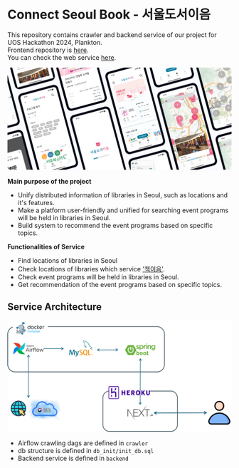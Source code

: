 # Connect Seoul Book - 서울도서이음
This repository contains crawler and backend service of our project for UOS Hackathon 2024, Plankton.  
Frontend repository is [here](https://github.com/UOSHackathon2024/frontend).  
You can check the web service [here](https://bigwhale-6dd603a7a811.herokuapp.com/).  
  
<img src="img/service_screenshots.png" width="800px" />  
  
__Main purpose of the project__  
- Unify distributed information of libraries in Seoul, such as locations and it's features.
- Make a platform user-friendly and unified for searching event programs will be held in libraries in Seoul.
- Build system to recommend the event programs based on specific topics.  
  
__Functionalities of Service__  
- Find locations of libraries in Seoul
- Check locations of libraries which service ['책이음'](https://lib.seoul.go.kr/rwww/html/ko/bookeum.jsp).  
- Check event programs will be held in libraries in Seoul. 
- Get recommendation of the event programs based on specific topics.  
  

## Service Architecture
<img src="img/service_diagram.png" width="800px" />  

- Airflow crawling dags are defined in `crawler` 
- db structure is defined in `db_init/init_db.sql` 
- Backend service is defined in `backend` 

